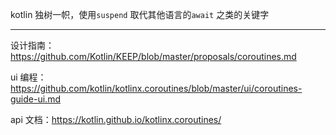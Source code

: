 kotlin 独树一帜，使用`suspend` 取代其他语言的`await` 之类的关键字  



---

设计指南：https://github.com/Kotlin/KEEP/blob/master/proposals/coroutines.md

ui 编程：https://github.com/kotlin/kotlinx.coroutines/blob/master/ui/coroutines-guide-ui.md  

api 文档：https://kotlin.github.io/kotlinx.coroutines/

 